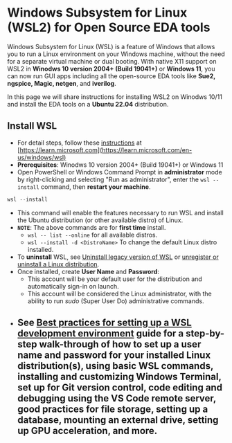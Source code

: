 # Windows Subsystem for Linux (WSL2) for Open Source EDA tools

Windows Subsystem for Linux (WSL) is a feature of Windows that allows you to run a Linux environment on your Windows machine, without the need for a separate virtual machine or dual booting. With native X11 support on WSL2 in **Winodws 10 version 2004+ (Build 19041+)** or **Windows 11**, you can now run GUI apps including all the open-source EDA tools like **Sue2, ngspice, Magic, netgen**, and **iverilog**.

In this page we will share instructions for installing WSL2 on Winodws 10/11 and install the EDA tools on a **Ubuntu 22.04** distribution.

## Install WSL
- For detail steps, follow these [instructions](https://learn.microsoft.com/en-us/windows/wsl/install) at [https://learn.microsoft.com](https://learn.microsoft.com/en-us/windows/wsl)
- **Prerequisites**: Winodws 10 version 2004+ (Build 19041+) or Windows 11
- Open PowerShell or Windows Command Prompt in **administrator** mode by right-clicking and selecting "Run as administrator", enter the `wsl --install` command, then **restart your machine**.
```PowerShell
wsl --install
```
- This command will enable the features necessary to run WSL and install the Ubuntu distribution (or other available distro) of Linux.
- **`NOTE`**: The above commands are for **first time** install.
  - `wsl -- list --online` for all available distros.
  - `wsl --install -d <DistroName>` To change the default Linux distro installed.
- To **uninstall** WSL, see [Uninstall legacy version of WSL](https://learn.microsoft.com/en-us/windows/wsl/troubleshooting#uninstall-legacy-version-of-wsl) or [unregister or uninstall a Linux distribution](https://learn.microsoft.com/en-us/windows/wsl/basic-commands#unregister-or-uninstall-a-linux-distribution).
- Once installed, create **User Name** and **Password**:
  - This account will be your default user for the distribution and automatically sign-in on launch.
  - This account will be considered the Linux administrator, with the ability to run *sudo* (Super User Do) administrative commands.
- See [Best practices for setting up a WSL development environment](https://learn.microsoft.com/en-us/windows/wsl/setup/environment#set-up-your-linux-username-and-password) guide for a step-by-step walk-through of how to set up a user name and password for your installed Linux distribution(s), using basic WSL commands, installing and customizing Windows Terminal, set up for Git version control, code editing and debugging using the VS Code remote server, good practices for file storage, setting up a database, mounting an external drive, setting up GPU acceleration, and more.
  - 
